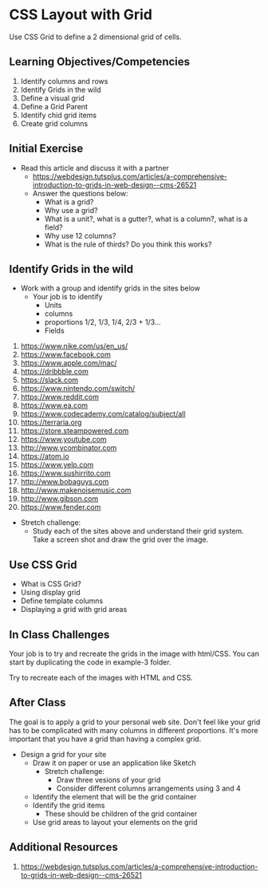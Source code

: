 # CSS Layout with Grid 

Use CSS Grid to define a 2 dimensional grid of cells.

## Learning Objectives/Competencies

1. Identify columns and rows
1. Identify Grids in the wild
1. Define a visual grid
1. Define a Grid Parent
1. Identify chid grid items
1. Create grid columns

## Initial Exercise

- Read this article and discuss it with a partner
  - https://webdesign.tutsplus.com/articles/a-comprehensive-introduction-to-grids-in-web-design--cms-26521
  - Answer the questions below: 
    - What is a grid?
    - Why use a grid?
    - What is a unit?, what is a gutter?, what is a column?, what is a field?
    - Why use 12 columns? 
    - What is the rule of thirds? Do you think this works? 

## Identify Grids in the wild 

- Work with a group and identify grids in the sites below
  - Your job is to identify
    - Units
    - columns 
    - proportions 1/2, 1/3, 1/4, 2/3 + 1/3...
    - Fields

1. https://www.nike.com/us/en_us/
2. https://www.facebook.com
3. https://www.apple.com/mac/
4. https://dribbble.com
5. https://slack.com
6. https://www.nintendo.com/switch/
7. https://www.reddit.com
8. https://www.ea.com
9. https://www.codecademy.com/catalog/subject/all
10. https://terraria.org
11. https://store.steampowered.com
12. https://www.youtube.com
13. http://www.ycombinator.com
14. https://atom.io
15. https://www.yelp.com
16. https://www.sushirrito.com
17. http://www.bobaguys.com
18. http://www.makenoisemusic.com
19. http://www.gibson.com
20. https://www.fender.com

- Stretch challenge: 
  - Study each of the sites above and understand their grid system. Take a screen shot and draw the grid over the image. 

## Use CSS Grid

- What is CSS Grid? 
- Using display grid
- Define template columns
- Displaying a grid with grid areas

## In Class Challenges 

Your job is to try and recreate the grids in the image with html/CSS. You can start by duplicating the code in example-3 folder. 

Try to recreate each of the images with HTML and CSS. 

## After Class

The goal is to apply a grid to your personal web site. Don't feel like your grid has to be complicated with many columns in different proportions. It's more important that you have a grid than having a complex grid. 

- Design a grid for your site
  - Draw it on paper or use an application like Sketch
    - Stretch challenge: 
      - Draw three vesions of your grid
      - Consider different columns arrangements using 3 and 4
  - Identify the element that will be the grid container
  - Identify the grid items
    - These should be children of the grid container
  - Use grid areas to layout your elements on the grid

## Additional Resources

1. https://webdesign.tutsplus.com/articles/a-comprehensive-introduction-to-grids-in-web-design--cms-26521

